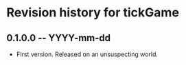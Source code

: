 # Revision history for tickGame

## 0.1.0.0 -- YYYY-mm-dd

* First version. Released on an unsuspecting world.
